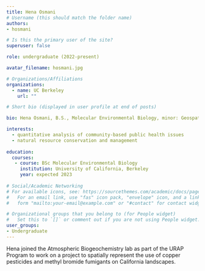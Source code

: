 ```yaml
---
title: Hena Osmani
# Username (this should match the folder name)
authors:
- hosmani

# Is this the primary user of the site?
superuser: false

role: undergraduate (2022-present)

avatar_filename: hosmani.jpg

# Organizations/Affiliations
organizations:
  - name: UC Berkeley
    url: ""

# Short bio (displayed in user profile at end of posts)

bio: Hena Osmani, B.S., Molecular Environmental Biology, minor: Geospatial Information Service, University of California at Berkeley.  Undergraduate researcher (Feb 2022-August 2022).   

interests:
  - quantitative analysis of community-based public health issues 
  - natural resource conservation and management
  
education:
  courses:
   - course: BSc Molecular Environmental Biology
     institution: University of California, Berkeley
     year: expected 2023
      
# Social/Academic Networking
# For available icons, see: https://sourcethemes.com/academic/docs/page-builder/#icons
#   For an email link, use "fas" icon pack, "envelope" icon, and a link in the
#   form "mailto:your-email@example.com" or "#contact" for contact widget.

# Organizational groups that you belong to (for People widget)
#   Set this to `[]` or comment out if you are not using People widget.
user_groups:
- Undergraduate
---
```


Hena joined the Atmospheric Biogeochemistry lab as part of the URAP Program to work on a project to spatially represent the use of copper pesticides and methyl bromide fumigants on California landscapes.  